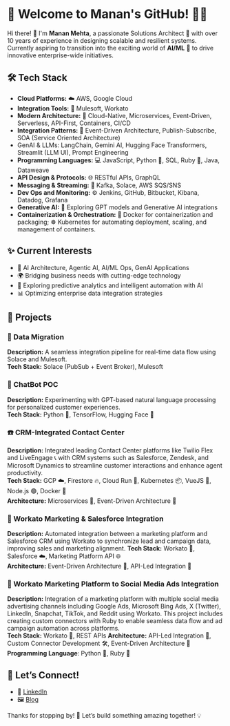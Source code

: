 # 🌟 Welcome to Manan's GitHub! 👨‍💻  

Hi there! 👋 I'm **Manan Mehta**, a passionate Solutions Architect 🚀 with over 10 years of experience in designing scalable and resilient systems. Currently aspiring to transition into the exciting world of **AI/ML** 🤖 to drive innovative enterprise-wide initiatives.  

## 🛠️ Tech Stack  
- **Cloud Platforms:** ☁️ AWS, Google Cloud  
- **Integration Tools:** 🔗 Mulesoft, Workato
- **Modern Architecture:** 🚀 Cloud-Native, Microservices, Event-Driven, Serverless, API-First, Containers, CI/CD 
- **Integration Patterns:** 🔄 Event-Driven Architecture, Publish-Subscribe, SOA (Service Oriented Architecture)
- GenAI & LLMs: LangChain, Gemini AI, Hugging Face Transformers, Streamlit (LLM UI), Prompt Engineering
- **Programming Languages:** 💻 JavaScript, Python 🐍, SQL, Ruby 💎, Java, Dataweave
- **API Design & Protocols:** 🌐 RESTful APIs, GraphQL
- **Messaging & Streaming:** 📩 Kafka, Solace, AWS SQS/SNS  
- **Dev Ops and Monitoring:** ⚙️ Jenkins, GitHub, Bitbucket, Kibana, Datadog, Grafana
- **Generative AI:** 🌌 Exploring GPT models and Generative AI integrations
- **Containerization & Orchestration:** 🐳 Docker for containerization and packaging; ☸️ Kubernetes for automating deployment, scaling, and management of containers.

## ✨ Current Interests  
- 💭 AI Architecture, Agentic AI, AI/ML Ops, GenAI Applications
- 🌍 Bridging business needs with cutting-edge technology  
- 🤖 Exploring predictive analytics and intelligent automation with AI  
- 📊 Optimizing enterprise data integration strategies  

## 📂 Projects  
### 🔄 Data Migration 
**Description:** A seamless integration pipeline for real-time data flow using Solace and Mulesoft.  
**Tech Stack:** Solace (PubSub + Event Broker), Mulesoft

### 🤖 ChatBot POC 
**Description:** Experimenting with GPT-based natural language processing for personalized customer experiences.  
**Tech Stack:** Python 🐍, TensorFlow, Hugging Face 🤗  

### ☎️ CRM-Integrated Contact Center  
**Description:** Integrated leading Contact Center platforms like Twilio Flex and LiveEngage 📞 with CRM systems such as Salesforce, Zendesk, and Microsoft Dynamics to streamline customer interactions and enhance agent productivity.  
**Tech Stack:** GCP ☁️, Firestore 🔥, Cloud Run 🚀, Kubernetes 📦, VueJS 🎨, Node.js 🟢, Docker 🐳  
**Architecture:** Microservices 🧩, Event-Driven Architecture 🔄  

### 🔗 Workato Marketing & Salesforce Integration
**Description:** Automated integration between a marketing platform and Salesforce CRM using Workato to synchronize lead and campaign data, improving sales and marketing alignment.
**Tech Stack:** Workato 🤖, Salesforce ☁️, Marketing Platform API 🌐  
**Architecture:** Event-Driven Architecture 🔄, API-Led Integration 🔗

### 📢 Workato Marketing Platform to Social Media Ads Integration
**Description:** Integration of a marketing platform with multiple social media advertising channels including Google Ads, Microsoft Bing Ads, X (Twitter), LinkedIn, Snapchat, TikTok, and Reddit using Workato. This project includes creating custom connectors with Ruby to enable seamless data flow and ad campaign automation across platforms.  
**Tech Stack:** Workato 🤖, REST APIs 
**Architecture:** API-Led Integration 🔗, Custom Connector Development 🛠️, Event-Driven Architecture 🔄
**Programming Language**: Python 🐍, Ruby 💎

## 📢 Let’s Connect!  
- 💼 [LinkedIn](https://linkedin.com/in/mananmehta64)  
- 🖼️ [Blog](https://learningmindquest.medium.com/)  

Thanks for stopping by! 🚀 Let’s build something amazing together! 💡
